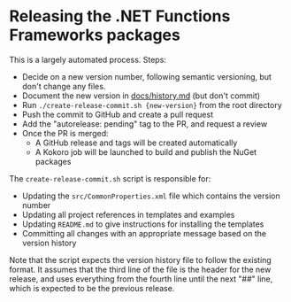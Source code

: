 # Releasing the .NET Functions Frameworks packages

This is a largely automated process. Steps:

- Decide on a new version number, following semantic versioning, but
  don't change any files.
- Document the new version in [docs/history.md]() (but don't commit)
- Run `./create-release-commit.sh {new-version}` from the root directory
- Push the commit to GitHub and create a pull request
- Add the "autorelease: pending" tag to the PR, and request a review
- Once the PR is merged:
  - A GitHub release and tags will be created automatically
  - A Kokoro job will be launched to build and publish the NuGet packages

The `create-release-commit.sh` script is responsible for:

- Updating the `src/CommonProperties.xml` file which contains the version number
- Updating all project references in templates and examples
- Updating `README.md` to give instructions for installing the templates
- Committing all changes with an appropriate message based on the
  version history

Note that the script expects the version history file to follow the
existing format. It assumes that the third line of the file is the
header for the new release, and uses everything from the fourth line
until the next "##" line, which is expected to be the previous
release.
